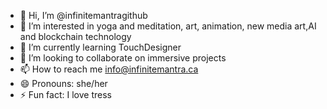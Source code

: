 - 👋 Hi, I’m @infinitemantragithub
- 👀 I’m interested in yoga  and meditation, art, animation, new media art,AI and blockchain technology
- 🌱 I’m currently learning TouchDesigner
- 💞️ I’m looking to collaborate on immersive projects
- 📫 How to reach me info@infinitemantra.ca
- 😄 Pronouns: she/her
- ⚡ Fun fact: I love tress

<!---
infinitemantragithub/infinitemantragithub is a ✨ special ✨ repository because its `README.md` (this file) appears on your GitHub profile.
You can click the Preview link to take a look at your changes.
--->
